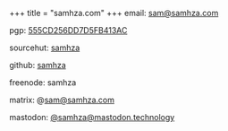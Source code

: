 +++
title = "samhza.com"
+++
email: [sam@samhza.com](mailto:sam@samhza.com)

pgp: [555CD256DD7D5FB413AC](key.txt)

sourcehut: [samhza](https://sr.ht/~samhza)

github: [samhza](https://github.com/samhza)

freenode: samhza

matrix: @sam@samhza.com

mastodon: [@samhza@mastodon.technology](https://mastodon.technology/@samhza)

